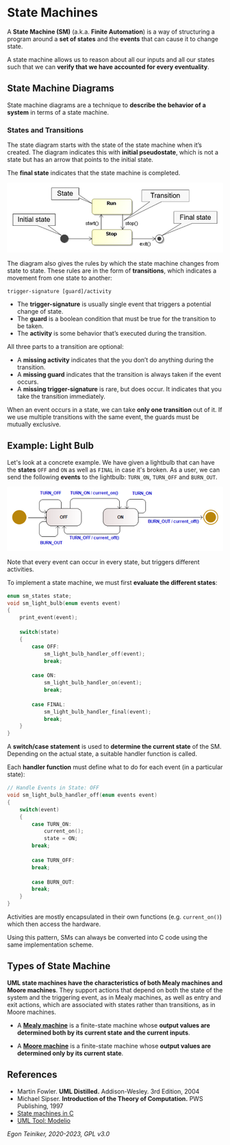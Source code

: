 # State Machines

A **State Machine (SM)** (a.k.a. **Finite Automation**) is a way of structuring a program around a 
**set of states** and the **events** that can cause it to change state.

A state machine allows us to reason about all our inputs and all our states such that we 
can **verify that we have accounted for every eventuality**.


## State Machine Diagrams

State machine diagrams are a technique to **describe the behavior of a system** in terms of a
state machine.

### States and Transitions

The state diagram starts with the state of the state machine when it’s created. 
The diagram indicates this with **initial pseudostate**, which is not a state but 
has an arrow that points to the initial state. 

The **final state** indicates that the state machine is completed.

![States and Transitions](figures/StatesAndTransitions.png)

The diagram also gives the rules by which the state machine changes from state to state. 
These rules are in the form of **transitions**, which indicates a movement from one state to another:
```
trigger-signature [guard]/activity 
```
* The **trigger-signature** is usually single event that triggers a potential change of state.
* The **guard** is a boolean condition that must be true for the transition to be taken.
* The **activity** is some behavior that’s executed during the transition.

All three parts to a transition are optional:
* A **missing activity** indicates that the you don’t do anything during the transition.
* A **missing guard** indicates that the transition is always taken if the event occurs.
* A **missing trigger-signature** is rare, but does occur. It indicates that you take the transition immediately.
 
When an event occurs in a state, we can take **only one transition** out of it. 
If we use multiple transitions with the same event, the guards must be mutually exclusive. 

## Example: Light Bulb

Let's look at a concrete example. 
We have given a lightbulb that can have the **states** `OFF` and `ON` as well as `FINAL` in case it's broken.
As a user, we can send the following **events** to the lightbulb: `TURN_ON`, `TURN_OFF` 
and `BURN_OUT`.

![Light Bulb](sm-light-bulb/LightBulb.png)

Note that every event can occur in every state, but triggers different activities.

To implement a state machine, we must first **evaluate the different states**:

```C
enum sm_states state; 
void sm_light_bulb(enum events event)
{
    print_event(event);

    switch(state)
    {
        case OFF:
            sm_light_bulb_handler_off(event);
            break;

        case ON:
            sm_light_bulb_handler_on(event);
            break;

        case FINAL:
            sm_light_bulb_handler_final(event);
            break;
    }
}
```
A **switch/case statement** is used to **determine the current state** of the SM. 
Depending on the actual state, a suitable handler function is called.

Each **handler function** must define what to do for each event (in a particular state):
```C
// Handle Events in State: OFF
void sm_light_bulb_handler_off(enum events event)
{
    switch(event)
    {
        case TURN_ON:
            current_on();
            state = ON;
        break;

        case TURN_OFF:
        break;

        case BURN_OUT:
        break;
    }
}
```
Activities are mostly encapsulated in their own functions (e.g. `current_on()`) 
which then access the hardware.

Using this pattern, SMs can always be converted into C code using the same implementation scheme.


## Types of State Machine

**UML state machines have the characteristics of both Mealy machines and Moore machines**. 
They support actions that depend on both the state of the system and the triggering event, 
as in Mealy machines, as well as entry and exit actions, which are associated with states 
rather than transitions, as in Moore machines.

* A [**Mealy machine**](https://en.wikipedia.org/wiki/Mealy_machine)
	is a finite-state machine whose **output values are determined both by its current state and the current inputs**. 

* A [**Moore machine**](https://en.wikipedia.org/wiki/Moore_machine)
	is a finite-state machine whose **output values are determined only by its current state**. 

## References
* Martin Fowler. **UML Distilled.** Addison-Wesley. 3rd Edition, 2004
* Michael Sipser. **Introduction of the Theory of Computation.** PWS Publishing, 1997
* [State machines in C](https://yakking.branchable.com/posts/state-machines-in-c/)
* [UML Tool: Modelio](https://www.modelio.org/) 

*Egon Teiniker, 2020-2023, GPL v3.0* 
